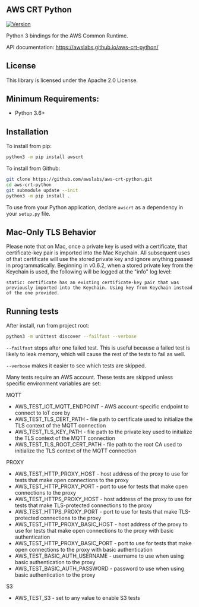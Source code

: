 ## AWS CRT Python

[![Version](https://img.shields.io/pypi/v/awscrt.svg?style=flat)](https://pypi.org/project/awscrt/)

Python 3 bindings for the AWS Common Runtime.

API documentation: https://awslabs.github.io/aws-crt-python/

## License

This library is licensed under the Apache 2.0 License.

## Minimum Requirements:
*   Python 3.6+

## Installation

To install from pip:
````bash
python3 -m pip install awscrt
````

To install from Github:
````bash
git clone https://github.com/awslabs/aws-crt-python.git
cd aws-crt-python
git submodule update --init
python3 -m pip install .
````

To use from your Python application, declare `awscrt` as a dependency in your `setup.py` file.

## Mac-Only TLS Behavior

Please note that on Mac, once a private key is used with a certificate, that certificate-key pair is imported into the Mac Keychain. All subsequent uses of that certificate will use the stored private key and ignore anything passed in programmatically. Beginning in v0.6.2, when a stored private key from the Keychain is used, the following will be logged at the "info" log level:

```
static: certificate has an existing certificate-key pair that was previously imported into the Keychain. Using key from Keychain instead of the one provided.
```

## Running tests

After install, run from project root:
```bash
python3 -m unittest discover --failfast --verbose
```

`--failfast` stops after one failed test.
This is useful because a failed test is likely to leak memory,
which will cause the rest of the tests to fail as well.

`--verbose` makes it easier to see which tests are skipped.

Many tests require an AWS account. These tests are skipped unless
specific environment variables are set:

MQTT
* AWS_TEST_IOT_MQTT_ENDPOINT - AWS account-specific endpoint to connect to IoT core by
* AWS_TEST_TLS_CERT_PATH - file path to certificate used to initialize the TLS context of the MQTT connection
* AWS_TEST_TLS_KEY_PATH - file path to the private key used to initialize the TLS context of the MQTT connection
* AWS_TEST_TLS_ROOT_CERT_PATH - file path to the root CA used to initialize the TLS context of the MQTT connection

PROXY
* AWS_TEST_HTTP_PROXY_HOST - host address of the proxy to use for tests that make open connections to the proxy
* AWS_TEST_HTTP_PROXY_PORT - port to use for tests that make open connections to the proxy
* AWS_TEST_HTTPS_PROXY_HOST - host address of the proxy to use for tests that make TLS-protected connections to the proxy
* AWS_TEST_HTTPS_PROXY_PORT - port to use for tests that make TLS-protected connections to the proxy
* AWS_TEST_HTTP_PROXY_BASIC_HOST - host address of the proxy to use for tests that make open connections to the proxy with basic authentication
* AWS_TEST_HTTP_PROXY_BASIC_PORT - port to use for tests that make open connections to the proxy with basic authentication
* AWS_TEST_BASIC_AUTH_USERNAME - username to use when using basic authentication to the proxy
* AWS_TEST_BASIC_AUTH_PASSWORD - password to use when using basic authentication to the proxy

S3
* AWS_TEST_S3 - set to any value to enable S3 tests
